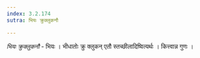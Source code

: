 ```yaml
---
index: 3.2.174
sutra: भियः क्रुक्लुकनौ

---
```

_भियः क्रुक्लुकनौ_ - भियः । भीधातोः क्रु क्लुकन् एतौ स्तच्छीलादिष्वित्यर्थः । कित्त्वान्न गुणः । 
